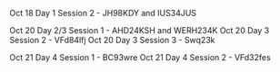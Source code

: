 Oct 18 Day 1 Session 2 - JH98KDY  and IUS34JUS

Oct 20 Day 2/3 Session 1 - AHD24KSH and WERH234K
Oct 20 Day 3 Session 2 - VFd84lfj
Oct 20 Day 3 Session 3 - Swq23k

Oct 21 Day 4 Session 1 - BC93wre
Oct 21 Day 4 Session 2 - VFd32fes